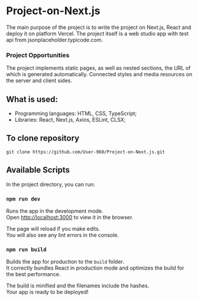 # Project-on-Next.js

The main purpose of the project is to write the project on Next.js, React and deploy it on platform Vercel. The project itself is a web studio app with test api from jsonplaceholder.typicode.com.

### Project Opportunities

The project implements static pages, as well as nested sections, the URL of which is generated automatically. Connected styles and media resources on the server and client sides.

## What is used:

- Programming languages: HTML, CSS, TypeScript;
- Libraries: React, Next.js, Axios, ESLint, CLSX;

## To clone repository

```shell
git clone https://github.com/User-960/Project-on-Next.js.git
```

## Available Scripts

In the project directory, you can run:

### `npm run dev`

Runs the app in the development mode.\
Open [http://localhost:3000](http://localhost:3000) to view it in the browser.

The page will reload if you make edits.\
You will also see any lint errors in the console.

### `npm run build`

Builds the app for production to the `build` folder.\
It correctly bundles React in production mode and optimizes the build for the best performance.

The build is minified and the filenames include the hashes.\
Your app is ready to be deployed!
